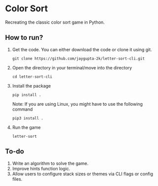 # Color Sort
Recreating the classic color sort game in Python.

## How to run?
1. Get the code.
   You can either download the code or clone it using git.
   ```
   git clone https://github.com/jaygupta-2k/letter-sort-cli.git
   ```
2. Open the directory in your terminal/move into the directory
   ```
   cd letter-sort-cli
   ```
3. Install the package
   ```
   pip install .
   ```
   Note: If you are using Linux, you might have to use the following command
   ```
   pip3 install .
   ```
4. Run the game
   ```
   letter-sort
   ```

## To-do
1. Write an algorithm to solve the game.
2. Improve hints function logic.
3. Allow users to configure stack sizes or themes via CLI flags or config files.